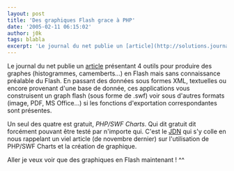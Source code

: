```yaml
---
layout: post
title: 'Des graphiques Flash grace à PHP'
date: '2005-02-11 06:15:02'
author: j0k
tags: blabla
excerpt: 'Le journal du net publie un [article](http://solutions.journaldunet.com/0502/050211_graphes.shtml) présentant 4 outils pour produire des graphes (histogrammes, camemberts...) en Flash mais sans connaissance préalable du Flash.   En passant des données sous formes XML, textuelles ou encore provenant d''une base de donnée, ces applications vous construisent un graph      ...'
---
```


Le journal du net publie un [article](http://solutions.journaldunet.com/0502/050211_graphes.shtml) présentant 4 outils pour produire des graphes (histogrammes, camemberts...) en Flash mais sans connaissance préalable du Flash.   En passant des données sous formes XML, textuelles ou encore provenant d'une base de donnée, ces applications vous construisent un graph flash (sous forme de .swf) voir sous d'autres formats (image, PDF, MS Office...) si les fonctions d'exportation correspondantes sont présentes.

Un seul des quatre est gratuit, *PHP/SWF Charts*. Qui dit gratuit dit forcément pouvant être testé par n'importe qui. C'est le [JDN](http://developpeur.journaldunet.com/tutoriel/php/041110-php-swf-charts-mysql.shtml) qui s'y colle en nous rappelant un viel article (de novembre dernier) sur l'utilisation de PHP/SWF Charts et la création de graphique.

Aller je veux voir que des graphiques en Flash maintenant ! ^^
